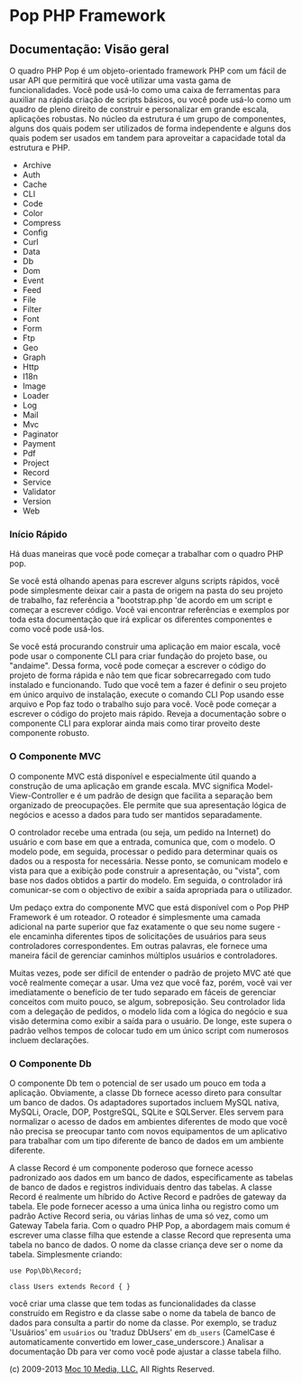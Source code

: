 Pop PHP Framework
=================

Documentação: Visão geral
-------------------------

O quadro PHP Pop é um objeto-orientado framework PHP com um fácil de
usar API que permitirá que você utilizar uma vasta gama de
funcionalidades. Você pode usá-lo como uma caixa de ferramentas para
auxiliar na rápida criação de scripts básicos, ou você pode usá-lo como
um quadro de pleno direito de construir e personalizar em grande escala,
aplicações robustas. No núcleo da estrutura é um grupo de componentes,
alguns dos quais podem ser utilizados de forma independente e alguns dos
quais podem ser usados ​​em tandem para aproveitar a capacidade total da
estrutura e PHP.

-   Archive
-   Auth
-   Cache
-   CLI
-   Code
-   Color
-   Compress
-   Config
-   Curl
-   Data
-   Db
-   Dom
-   Event
-   Feed
-   File
-   Filter
-   Font
-   Form
-   Ftp
-   Geo
-   Graph
-   Http
-   I18n
-   Image
-   Loader
-   Log
-   Mail
-   Mvc
-   Paginator
-   Payment
-   Pdf
-   Project
-   Record
-   Service
-   Validator
-   Version
-   Web

### Início Rápido

Há duas maneiras que você pode começar a trabalhar com o quadro PHP pop.

Se você está olhando apenas para escrever alguns scripts rápidos, você
pode simplesmente deixar cair a pasta de origem na pasta do seu projeto
de trabalho, faz referência a "bootstrap.php 'de acordo em um script e
começar a escrever código. Você vai encontrar referências e exemplos por
toda esta documentação que irá explicar os diferentes componentes e como
você pode usá-los.

Se você está procurando construir uma aplicação em maior escala, você
pode usar o componente CLI para criar fundação do projeto base, ou
"andaime". Dessa forma, você pode começar a escrever o código do projeto
de forma rápida e não tem que ficar sobrecarregado com tudo instalado e
funcionando. Tudo que você tem a fazer é definir o seu projeto em único
arquivo de instalação, execute o comando CLI Pop usando esse arquivo e
Pop faz todo o trabalho sujo para você. Você pode começar a escrever o
código do projeto mais rápido. Reveja a documentação sobre o componente
CLI para explorar ainda mais como tirar proveito deste componente
robusto.

### O Componente MVC

O componente MVC está disponível e especialmente útil quando a
construção de uma aplicação em grande escala. MVC significa
Model-View-Controller e é um padrão de design que facilita a separação
bem organizado de preocupações. Ele permite que sua apresentação lógica
de negócios e acesso a dados para tudo ser mantidos separadamente.

O controlador recebe uma entrada (ou seja, um pedido na Internet) do
usuário e com base em que a entrada, comunica que, com o modelo. O
modelo pode, em seguida, processar o pedido para determinar quais os
dados ou a resposta for necessária. Nesse ponto, se comunicam modelo e
vista para que a exibição pode construir a apresentação, ou "vista", com
base nos dados obtidos a partir do modelo. Em seguida, o controlador irá
comunicar-se com o objectivo de exibir a saída apropriada para o
utilizador.

Um pedaço extra do componente MVC que está disponível com o Pop PHP
Framework é um roteador. O roteador é simplesmente uma camada adicional
na parte superior que faz exatamente o que seu nome sugere - ele
encaminha diferentes tipos de solicitações de usuários para seus
controladores correspondentes. Em outras palavras, ele fornece uma
maneira fácil de gerenciar caminhos múltiplos usuários e controladores.

Muitas vezes, pode ser difícil de entender o padrão de projeto MVC até
que você realmente começar a usar. Uma vez que você faz, porém, você vai
ver imediatamente o benefício de ter tudo separado em fáceis de
gerenciar conceitos com muito pouco, se algum, sobreposição. Seu
controlador lida com a delegação de pedidos, o modelo lida com a lógica
do negócio e sua visão determina como exibir a saída para o usuário. De
longe, este supera o padrão velhos tempos de colocar tudo em um único
script com numerosos incluem declarações.

### O Componente Db

O componente Db tem o potencial de ser usado um pouco em toda a aplicação.
Obviamente, a classe Db fornece acesso direto para consultar um banco de
dados. Os adaptadores suportados incluem MySQL nativa, MySQLi, Oracle, DOP,
PostgreSQL, SQLite e SQLServer. Eles servem para normalizar o acesso de
dados em ambientes diferentes de modo que você não precisa se preocupar
tanto com novos equipamentos de um aplicativo para trabalhar com um tipo
diferente de banco de dados em um ambiente diferente.

A classe Record é um componente poderoso que fornece acesso padronizado
aos dados em um banco de dados, especificamente as tabelas de banco de
dados e registros individuais dentro das tabelas. A classe Record é
realmente um híbrido do Active Record e padrões de gateway da tabela.
Ele pode fornecer acesso a uma única linha ou registro como um padrão
Active Record seria, ou várias linhas de uma só vez, como um Gateway
Tabela faria. Com o quadro PHP Pop, a abordagem mais comum é escrever
uma classe filha que estende a classe Record que representa uma tabela
no banco de dados. O nome da classe criança deve ser o nome da tabela.
Simplesmente criando:

    use Pop\Db\Record;

    class Users extends Record { }

você criar uma classe que tem todas as funcionalidades da classe
construído em Registro e da classe sabe o nome da tabela de banco de
dados para consulta a partir do nome da classe. Por exemplo, se traduz
'Usuários' em `usuários` ou 'traduz DbUsers' em `db_users` (CamelCase
é automaticamente convertido em lower_case_underscore.) Analisar a
documentação Db para ver como você pode ajustar a classe tabela filho.

\(c) 2009-2013 [Moc 10 Media, LLC.](http://www.moc10media.com) All
Rights Reserved.
